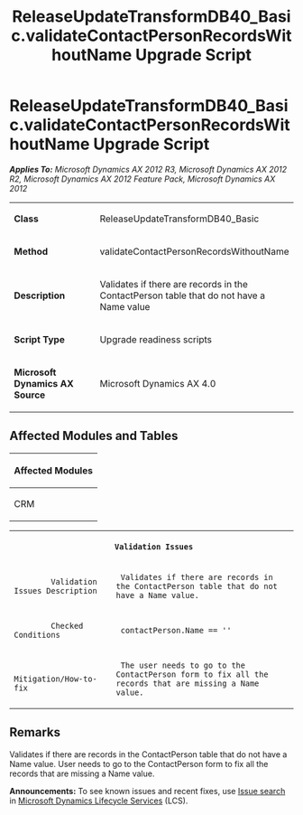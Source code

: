 ﻿---
title: ReleaseUpdateTransformDB40_Basic.validateContactPersonRecordsWithoutName Upgrade Script
TOCTitle: ReleaseUpdateTransformDB40_Basic.validateContactPersonRecordsWithoutName Upgrade Script
ms:assetid: 0e7339ad-ffd2-c5fb-14b8-2b3cc60761a4
ms:mtpsurl: https://msdn.microsoft.com/en-us/library/JJ735737(v=AX.60)
ms:contentKeyID: 49706639
ms.date: 05/18/2015
mtps_version: v=AX.60
---

# ReleaseUpdateTransformDB40\_Basic.validateContactPersonRecordsWithoutName Upgrade Script 


_**Applies To:** Microsoft Dynamics AX 2012 R3, Microsoft Dynamics AX 2012 R2, Microsoft Dynamics AX 2012 Feature Pack, Microsoft Dynamics AX 2012_

<table>
<colgroup>
<col style="width: 50%" />
<col style="width: 50%" />
</colgroup>
<tbody>
<tr class="odd">
<td><p><strong>Class</strong></p></td>
<td><p>ReleaseUpdateTransformDB40_Basic</p></td>
</tr>
<tr class="even">
<td><p><strong>Method</strong></p></td>
<td><p>validateContactPersonRecordsWithoutName</p></td>
</tr>
<tr class="odd">
<td><p><strong>Description</strong></p></td>
<td><p>Validates if there are records in the ContactPerson table that do not have a Name value</p></td>
</tr>
<tr class="even">
<td><p><strong>Script Type</strong></p></td>
<td><p>Upgrade readiness scripts</p></td>
</tr>
<tr class="odd">
<td><p><strong>Microsoft Dynamics AX Source</strong></p></td>
<td><p>Microsoft Dynamics AX 4.0</p></td>
</tr>
</tbody>
</table>


## Affected Modules and Tables

<table>
<colgroup>
<col style="width: 100%" />
</colgroup>
<thead>
<tr class="header">
<th><p>Affected Modules</p></th>
</tr>
</thead>
<tbody>
<tr class="odd">
<td><p>CRM</p></td>
</tr>
</tbody>
</table>


<table xmlns="http://www.w3.org/1999/xhtml">
              <tr><th colspan="2">
		
   <p>
   
	 Validation Issues
  </p>
  </th></tr>
              <tr><td>
		
   <p>
   
	 
            Validation Issues Description
          
  </p>
  </td><td>
		
   <p>
   
	 Validates if there are records in the ContactPerson table that do not have a Name value.
  </p>
  </td></tr>
              <tr><td>
		
   <p>
   
	 
            Checked Conditions
          
  </p>
  </td><td>
		
   <p>
   
	 contactPerson.Name == ''
  </p>
  </td></tr>
              <tr><td>
		
   <p>
   
	 
            Mitigation/How-to-fix
          
  </p>
  </td><td>
		
   <p>
   
	 The user needs to go to the ContactPerson form to fix all the records that are missing a Name value.
  </p>
  </td></tr>
            </table>


## Remarks

Validates if there are records in the ContactPerson table that do not have a Name value. User needs to go to the ContactPerson form to fix all the records that are missing a Name value.

  
**Announcements:** To see known issues and recent fixes, use [Issue search](http://go.microsoft.com/fwlink/?linkid=389258) in [Microsoft Dynamics Lifecycle Services](http://go.microsoft.com/fwlink/?linkid=306505) (LCS).

